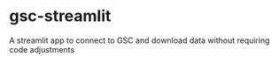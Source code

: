 # gsc-streamlit
A streamlit app to connect to GSC and download data without requiring code adjustments
